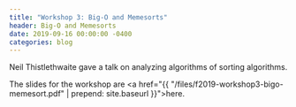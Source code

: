 ```yaml
---
title: "Workshop 3: Big-O and Memesorts"
header: Big-O and Memesorts
date: 2019-09-16 00:00:00 -0400
categories: blog
---
```


Neil Thistlethwaite gave a talk on analyzing algorithms of sorting algorithms.

The slides for the workshop are
<a href="{{ "/files/f2019-workshop3-bigo-memesort.pdf" | prepend: site.baseurl }}">here</a>.
